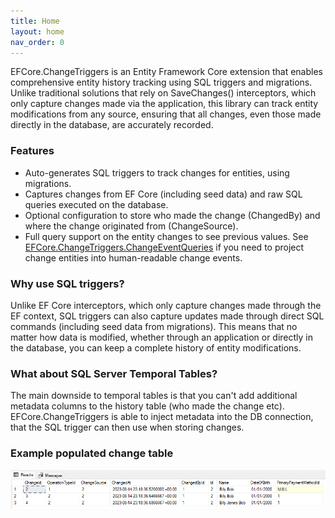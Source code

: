 ```yaml
---
title: Home
layout: home
nav_order: 0
---
```


EFCore.ChangeTriggers is an Entity Framework Core extension that enables comprehensive entity history tracking using SQL triggers and migrations. Unlike traditional solutions that rely on SaveChanges() interceptors, which only capture changes made via the application, this library can track entity modifications from any source, ensuring that all changes, even those made directly in the database, are accurately recorded.

### Features

* Auto-generates SQL triggers to track changes for entities, using migrations.
* Captures changes from EF Core (including seed data) and raw SQL queries executed on the database.
* Optional configuration to store who made the change (ChangedBy) and where the change originated from (ChangeSource). 
* Full query support on the entity changes to see previous values. See [EFCore.ChangeTriggers.ChangeEventQueries](https://github.com/codemunkie15/EFCore.ChangeTriggers/tree/main/src/EFCore.ChangeTriggers.ChangeEventQueries) if you need to project change entities into human-readable change events.

### Why use SQL triggers?
Unlike EF Core interceptors, which only capture changes made through the EF context, SQL triggers can also capture updates made through direct SQL commands (including seed data from migrations). This means that no matter how data is modified, whether through an application or directly in the database, you can keep a complete history of entity modifications.

### What about SQL Server Temporal Tables?
The main downside to temporal tables is that you can't add additional metadata columns to the history table (who made the change etc). EFCore.ChangeTriggers is able to inject metadata into the DB connection, that the SQL trigger can then use when storing changes.

### Example populated change table

![Example](https://raw.githubusercontent.com/codemunkie15/EFCore.ChangeTriggers/main/docs/images/Example1.png)